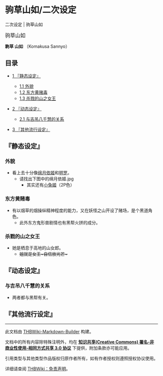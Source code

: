 # 驹草山如/二次设定

<!-- source html: G:\repos\THBWiki-Markdown-Builder\THBWikiMarkdown\Temp\main\2\26\ns0%3A%E9%A9%B9%E8%8D%89%E5%B1%B1%E5%A6%82%2F%E4%BA%8C%E6%AC%A1%E8%AE%BE%E5%AE%9A.html -->

二次设定 | 驹草山如

  
<big>驹草山如</big>  

 **駒草 山如** （Komakusa Sannyo）
  

## 目录

- [1 『静态设定』](#『静态设定』)

  - [1.1 外貌](#外貌)
  - [1.2 东方黄赌毒](#东方黄赌毒)
  - [1.3 杀戮的山之女王](#杀戮的山之女王)



- [2 『动态设定』](#『动态设定』)

  - [2.1 与吉吊八千慧的关系](#与吉吊八千慧的关系)



- [3 『其他流行设定』](#『其他流行设定』)




## 『静态设定』
### 外貌
- 看上去十分像[绵月依姬](./绵月依姬.md)和[明罗](./明罗.md)。
  - 请找出下图中的绵月依姬.jpg
    - 其实还有[小兔姬](./小兔姬.md)（2P色）



### 东方黄赌毒
- 有以烟草的烟操纵精神程度的能力，又在妖怪之山开设了赌场，是个黑道角色。
  - 此外东方鬼形兽剧情也有黑帮火拼的成分。


### 杀戮的山之女王
- 她是栖息于高地的山女郎。
  -  ~~姐就是女王~自信放光芒~~~ 


## 『动态设定』
### 与吉吊八千慧的关系
- 两者都与黑帮有关。

## 『其他流行设定』




---

此文档由 [THBWiki-Markdown-Builder](https://github.com/Delsin-Yu/THBWiki-Markdown-Builder) 构建。

文档中的所有内容除特殊注明外，均在 [**知识共享(Creative Commons) 署名-非商业性使用-相同方式共享 3.0 协议**](https://creativecommons.org/licenses/by-sa/3.0/deed.zh-hans) 下提供，附加条款亦可能应用。

引用类型与其他类型作品版权归原作者所有，如有作者授权则遵照授权协议使用。

详细请查阅 [THBWiki：免责声明](https://thbwiki.cc/THBWiki:%E5%85%8D%E8%B4%A3%E5%A3%B0%E6%98%8E)。

